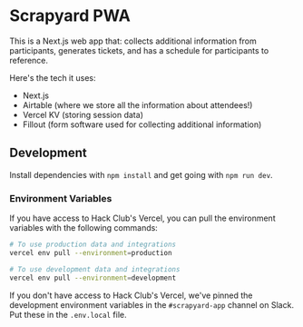 # Scrapyard PWA

This is a Next.js web app that: collects additional information from participants, generates tickets, and has a schedule for participants to reference.

Here's the tech it uses:

- Next.js
- Airtable (where we store all the information about attendees!)
- Vercel KV (storing session data)
- Fillout (form software used for collecting additional information)

## Development

Install dependencies with `npm install` and get going with `npm run dev`.

### Environment Variables

If you have access to Hack Club's Vercel, you can pull the environment variables with the following commands:

```sh
# To use production data and integrations
vercel env pull --environment=production

# To use development data and integrations
vercel env pull --environment=development
```

If you don't have access to Hack Club's Vercel, we've pinned the development environment variables in the `#scrapyard-app` channel on Slack. Put these in the `.env.local` file.
